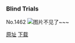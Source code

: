 ### Blind Trials
No.1462
![图片不见了~~~](https://imgs.xkcd.com/comics/blind_trials.png)

[原址](https://xkcd.com//1462) [下载](https://imgs.xkcd.com/comics/blind_trials.png)


